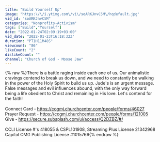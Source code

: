 ```yaml
---
title: "Build Yourself Up"
image: "https:\/\/i.ytimg.com\/vi\/soARKJnvC5M\/hqdefault.jpg"
vid_id: "soARKJnvC5M"
categories: "Nonprofits-Activism"
tags: ["Build","Yourself"]
date: "2022-01-24T02:09:19+03:00"
vid_date: "2022-01-23T16:18:32Z"
duration: "PT1H11M48S"
viewcount: "86"
likeCount: "2"
dislikeCount: ""
channel: "Church of God - Moose Jaw"
---
```

{% raw %}There is a battle raging inside each one of us.  Our animalistic cravings contend to break us down, and we need to constantly be walking in the power of the Holy Spirit to build us up.  Jude's is an urgent message.  False messages and evil influences abound, with the only way forward being a life obedient to Christ and remaining in His love.  Let's contend for the faith!<br /><br />Connect Card - <a rel="nofollow" target="blank" href="https://cogmj.churchcenter.com/people/forms/46027">https://cogmj.churchcenter.com/people/forms/46027</a><br />Prayer Request - <a rel="nofollow" target="blank" href="https://cogmj.churchcenter.com/people/forms/121005">https://cogmj.churchcenter.com/people/forms/121005</a><br />Give - <a rel="nofollow" target="blank" href="https://secure.subsplash.com/ui/access/Q2DZBZ/#/">https://secure.subsplash.com/ui/access/Q2DZBZ/#/</a><br /><br />CCLI License #'s 418055 &amp; CSPL101908, Streaming Plus License 21342968<br />Capitol CMG Publishing License #1015766{% endraw %}
